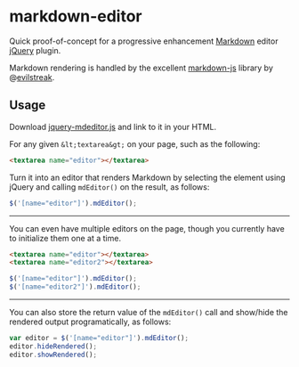 # markdown-editor

Quick proof-of-concept for a progressive enhancement [Markdown](https://daringfireball.net/projects/markdown/syntax) editor [jQuery](http://jquery.com/) plugin.

Markdown rendering is handled by the excellent [markdown-js](https://github.com/evilstreak/markdown-js) library by @[evilstreak](https://github.com/evilstreak).

## Usage

Download [jquery-mdeditor.js](https://raw.githubusercontent.com/segdeha/markdown-editor/master/jquery-mdeditor.js) and link to it in your HTML.

For any given `&lt;textarea&gt;` on your page, such as the following:

```html
<textarea name="editor"></textarea>
```

Turn it into an editor that renders Markdown by selecting the element using jQuery and calling `mdEditor()` on the result, as follows:

```javascript
$('[name="editor"]').mdEditor();
```

-----

You can even have multiple editors on the page, though you currently have to initialize them one at a time.

```html
<textarea name="editor"></textarea>
<textarea name="editor2"></textarea>
```

```javascript
$('[name="editor"]').mdEditor();
$('[name="editor2"]').mdEditor();
```

-----

You can also store the return value of the `mdEditor()` call and show/hide the rendered output programatically, as follows:

```javascript
var editor = $('[name="editor"]').mdEditor();
editor.hideRendered();
editor.showRendered();
```
